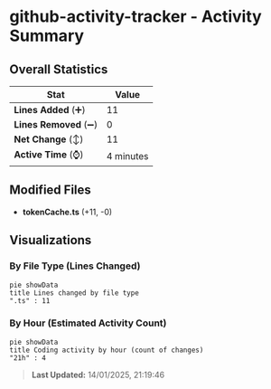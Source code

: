 # github-activity-tracker - Activity Summary 

## Overall Statistics

| Stat                   | Value                                                             |
| ---------------------- | ----------------------------------------------------------------- |
| **Lines Added** (➕)   | 11                                          |
| **Lines Removed** (➖) | 0                                        |
| **Net Change** (↕)    | 11                |
| **Active Time** (⌚)   | 4 minutes |


## Modified Files
- **tokenCache.ts** (+11, -0)

## Visualizations

### By File Type (Lines Changed)

```mermaid
pie showData
title Lines changed by file type
".ts" : 11
```

### By Hour (Estimated Activity Count)

```mermaid
pie showData
title Coding activity by hour (count of changes)
"21h" : 4
```


> **Last Updated:** 14/01/2025, 21:19:46